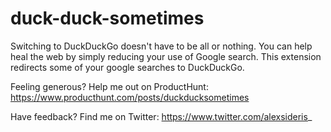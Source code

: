 # duck-duck-sometimes

Switching to DuckDuckGo doesn't have to be all or nothing. You can help heal the web by simply reducing your use of Google search. This extension redirects some of your google searches to DuckDuckGo.

Feeling generous? Help me out on ProductHunt: https://www.producthunt.com/posts/duckducksometimes

Have feedback? Find me on Twitter: https://www.twitter.com/alexsideris_
